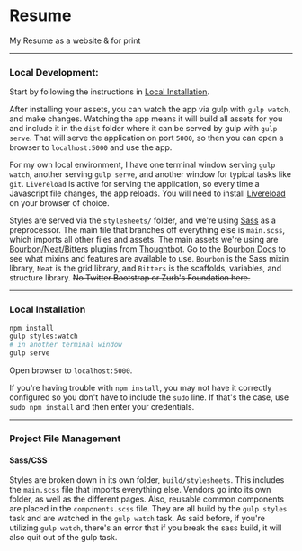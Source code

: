 Resume
======

My Resume as a website & for print
___

### Local Development:

Start by following the instructions in [Local Installation](#local-installation).

After installing your assets, you can watch the app via gulp with `gulp watch`, and make changes. Watching the app means it will build all assets for you and include it in the `dist` folder where it can be served by gulp with `gulp serve`. That will serve the application on port `5000`, so then you can open a browser to `localhost:5000` and use the app.

For my own local environment, I have one terminal window serving `gulp watch`, another serving `gulp serve`, and another window for typical tasks like `git`. `Livereload` is active for serving the application, so every time a Javascript file changes, the app reloads. You will need to install [Livereload](http://livereload.com/) on your browser of choice.

Styles are served via the `stylesheets/` folder, and we're using [Sass](http://sass-lang.com/) as a preprocessor. The main file that branches off everything else is `main.scss`, which imports all other files and assets. The main assets we're using are [Bourbon/Neat/Bitters](http://bourbon.io/) plugins from [Thoughtbot](https://thoughtbot.com/). Go to the [Bourbon Docs](http://bourbon.io/) to see what mixins and features are available to use. `Bourbon` is the Sass mixin library, `Neat` is the grid library, and `Bitters` is the scaffolds, variables, and structure library. ~~No Twitter Bootstrap or Zurb's Foundation here.~~

___

### Local Installation
```bash
npm install
gulp styles:watch
# in another terminal window
gulp serve
```

Open browser to `localhost:5000`.

If you're having trouble with `npm install`, you may not have it correctly configured so you don't have to include the `sudo` line. If that's the case, use `sudo npm install` and then enter your credentials.

___

### Project File Management

#### Sass/CSS

Styles are broken down in its own folder, `build/stylesheets`. This includes the `main.scss` file that imports everything else. Vendors go into its own folder, as well as the different pages. Also, reusable common components are placed in the `components.scss` file. They are all build by the `gulp styles` task and are watched in the `gulp watch` task. As said before, if you're utilizing `gulp watch`, there's an error that if you break the sass build, it will also quit out of the gulp task.

